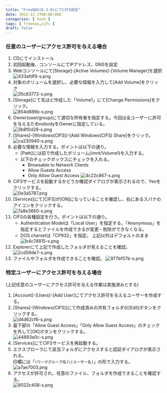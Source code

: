 ```yaml
---
title: "FreeNAS(8.3.0)にてCIFS設定"
date: 2012-12-1T00:00:00Z
categories: [ tech ]
tags: [ freenas,cifs ]
draft: false
---
```


### 任意のユーザーにアクセス許可を与える場合
1. CDにてインストール
1. 初回起動後、コンソールにてIPアドレス、DNSを設定
1. Webコンソールにて[Storage]-[Active Volumes]-[Volume Manager]を選択  
   ![433afdf9-s.png](images/433afdf9-s.png)
1. 対象のボリュームを選択し、必要な情報を入力して[Add Volume]をクリック  
   ![35c83772-s.png](images/35c83772-s.png)
1. [Storage]にて先ほど作成した「Volume1」にて[Change Permissions]をクリック。  
   ![854d886b-s.png ](images/854d886b-s.png)
1. Owner(user/group)にて適切な所有者を指定する。今回は全ユーザーに許可を与えるためnobodyをOwnerに指定している。  
   ![3b8f0d29-s.png](images/3b8f0d29-s.png)
1. [Shares]-[Windows(CIFS)]-[Add Windows(CIFS) Share]をクリック。  
   ![ca230940-s.png](images/ca230940-s.png)
1. 必要な情報を入力する。ポイントは以下の通り。
   * [Path]には前で作成したボリューム(/mnt/Volume1)を入力する。
   * 以下のチェックボックスにチェックを入れる。
     * Browsable to Network Clients
     * Allow Guests Access
     * Only Allow Guest Access
   ![4c22c867-s.png](images/4c22c867-s.png)
1. CIFSサービスを起動するかどうか確認ダイアログが表示されるので、Yesをクリックする。  
   ![0e3a5787.png](images/0e3a5787.png)
1. [Services]にて[CIFS]が[ON]になっていることを確認し、右にあるスパナのアイコンをクリックする。  
   ![7a8e3660-s.png](7a8e3660-s.png)
1. CIFSの各種設定を行う。ポイントは以下の通り。
   * Authentication Modelは「Local User」を指定する。「Anonymous」を指定するとファイルを作成できるが変更・削除ができなくなる。
   * DOS charsetは「CP932」を指定。
   上記以外はデフォルトのまま  
   ![b4c74815-s.png](images/b4c74815-s.png)
1. Explorerにて上記で作成したフォルダが見えることを確認。  
   ![2cd59de7-s.png](images/2cd59de7-s.png)
1. ファイルやフォルダを作成できることを確認。
   ![977bf57b-s.png](images/977bf57b-s.png)

### 特定ユーザーにアクセス許可を与える場合
(上記任意のユーザーにアクセス許可を与える作業は実施済みとする)

1. [Account]-[Users]-[Add User]にてアクセス許可を与えるユーザーを作成する。
1. [Shares]-[Windows(CIFS)]にて作成済みの共有フォルダの[Edit]ボタンをクリックする。  
   ![d4d62cf6-s.png](images/d4d62cf6-s.png)
1. 最下部の「Allow Guest Access」「Only Allow Guest Access」のチェックを外して[OK]ボタンをクリックする。  
   ![44893e0c-s.png](images/44893e0c-s.png)
1. [Services]にてCIFSサービスを再起動する。
1. エクスプローラにて該当フォルダにアクセスすると認証ダイアログが表示される。  
   ID欄には「`(ワークグループ名)\(ユーザー名)`」の形で入力する。  
   ![a7ae7003.png](images/a7ae7003.png)
1. アクセスが許可され、任意のファイル、フォルダを作成できることを確認する。  
   ![8022c408-s.png](images/8022c408-s.png)